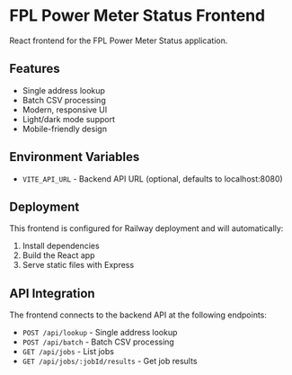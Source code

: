 # FPL Power Meter Status Frontend

React frontend for the FPL Power Meter Status application.

## Features

- Single address lookup
- Batch CSV processing
- Modern, responsive UI
- Light/dark mode support
- Mobile-friendly design

## Environment Variables

- `VITE_API_URL` - Backend API URL (optional, defaults to localhost:8080)

## Deployment

This frontend is configured for Railway deployment and will automatically:
1. Install dependencies
2. Build the React app
3. Serve static files with Express

## API Integration

The frontend connects to the backend API at the following endpoints:
- `POST /api/lookup` - Single address lookup
- `POST /api/batch` - Batch CSV processing
- `GET /api/jobs` - List jobs
- `GET /api/jobs/:jobId/results` - Get job results